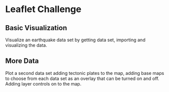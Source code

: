 # Leaflet Challenge  
## Basic Visualization  
Visualize an earthquake data set by getting data set, importing and visualizing the data.  
## More Data  
Plot a second data set adding tectonic plates to the map, adding base maps to choose from each data set as an overlay that can be turned on and off. Adding layer controls on to the map.  
